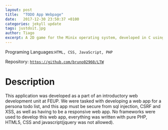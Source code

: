 ```yaml
---
layout: post
title:  "TODO App Webpage"
date:   2017-12-30 23:50:37 +0100
categories: jekyll update
tags: justdoit.jpg
author: Tiago
excerpt: A 2D game for the Minix operating system, developed in C using only the C standard library and Minix's OS API.
---
```


Programing Languages:`HTML, CSS, JavaScript, PHP`

Repository: [`https://github.com/bruno02960/LTW`](https://github.com/bruno02960/LTW)

# Description

This application was developed as a part of an introductory web development unit at FEUP. We were tasked with developing a web app for a persona todo list, and this app must be secure from sql injection, CSRF and XSS, as well as having to be a responsive web app. No frameworks were used to develop this web app, everything was written with pure PHP, HTML5, CSS and javascript(jquery was not allowed).